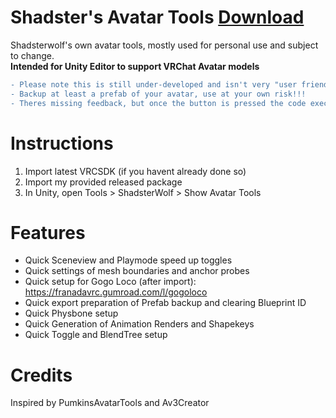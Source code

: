 # Shadster's Avatar Tools [Download](https://github.com/Shadsterwolf/ShadsterAvatarTools/releases)
Shadsterwolf's own avatar tools, mostly used for personal use and subject to change. <br />
<b>Intended for Unity Editor to support VRChat Avatar models</b>
```diff
- Please note this is still under-developed and isn't very "user friendly"
- Backup at least a prefab of your avatar, use at your own risk!!!
- Theres missing feedback, but once the button is pressed the code executes. If the console shows no errors, it probably worked.
```

# Instructions
1. Import latest VRCSDK (if you havent already done so)
2. Import my provided released package
3. In Unity, open Tools > ShadsterWolf > Show Avatar Tools

# Features
- Quick Sceneview and Playmode speed up toggles
- Quick settings of mesh boundaries and anchor probes
- Quick setup for Gogo Loco (after import): https://franadavrc.gumroad.com/l/gogoloco
- Quick export preparation of Prefab backup and clearing Blueprint ID 
- Quick Physbone setup
- Quick Generation of Animation Renders and Shapekeys
- Quick Toggle and BlendTree setup

# Credits
Inspired by PumkinsAvatarTools and Av3Creator
